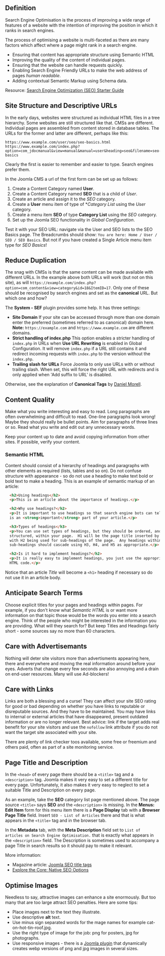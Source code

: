<!-- Filename: jdocmanual?manual=user&heading=seo&filename=seo-basics.md / Display title: SEO Basics -->

## Definition

Search Engine Optimisation is the process of improving a wide range of features of a website with the intention of improving the position in which it ranks in search engines.

The process of optimising a website is multi-faceted as there are many factors which affect where a page might rank in a search engine.

- Ensuring that content has appropriate structure using Semantic HTML
- Improving the quality of the content of individual pages.
- Ensuring that the website can handle requests quickly.
- Enabling Search Engine Friendly URLs to make the web address of pages *human readable*.
- Adding contextual Semantic Markup using Schema data.

Resource: [Search Engine Optimization (SEO) Starter Guide](https://developers.google.com/search/docs/fundamentals/seo-starter-guide)

## Site Structure and Descriptive URLs

In the early days, websites were structured as individual HTML files in a tree hierarchy. Some websites are still structured like that. CMSs are different. Individual pages are assembled from content stored in database tables. The URLs for the former and latter are different, perhaps like this:

```
https://www.example.com/user/seo/seo-basics.html
https://www.example.com/index.php?option=com_jdocmanual&view=manual&manual=user&heading=seo&filename=seo-basics
```

Clearly the first is easier to remember and easier to type. Search engines prefer them.

In the Joomla CMS a url of the first form can be set up as follows:

1. Create a Content Category named **User**.
2. Create a Content Category named **SEO** that is a child of *User*.
3. Create an article and assign it to the *SEO* category.
4. Create a **User** menu item of type of **Category List* using the *User* category.
5. Create a menu item **SEO** of type **Category List** using the *SEO* category.
6. Set up the Joomla SEO functionality in *Global Configuration*.

Test it with your SEO URL: navigate via the User and SEO lists to the SEO Basics page. The Breadcrumbs should show: `You are here: Home / User / SEO / SEO Basics`. But not if you have created a Single Article menu item type for *SEO Basics*!

## Reduce Duplication

The snag with CMSs is that the same content can be made available with different URLs. In the example above both URLs will work (but not on this site), as will `https://example.com/index.php?option=com_content&view=category&id=18&ItemID=17`. Only one of these should be recognised by search engines and set as the **canonical** URL. But which one and how?

The **System - SEF** plugin provides some help. It has three settings:

- **Site Domain** If your site can be accessed through more than one domain enter the preferred (sometimes referred to as canonical) domain here. **Note:** `https://example.com` and `https://www.example.com` are different domains.
- **Strict handling of index.php** This option enables a stricter handling of `index.php` in URLs when **Use URL Rewriting** is enabled in Global Configuration. It will remove `index.php` if a URL still contains it and redirect incoming requests with `index.php` to the version without the `index.php`.
- **Trailing slash for URLs** Force Joomla to only use URLs with or without trailing slash. When set, this will force the right URL with redirects and is only applied when 'Add suffix to URL' is disabled.

Otherwise, see the explanation of **Canonical Tags** by [Daniel Morell](https://www.danielmorell.com/blog/how-to-create-joomla-canonical-tags).

## Content Quality

Make what you write interesting and easy to read. Long paragraphs are often overwhelming and difficult to read. One-line paragraphs look wrong! Maybe they should really be bullet points. Aim for paragraphs of three lines or so. Read what you write and edit out any unnecessary words.

Keep your content up to date and avoid copying information from other sites. If possible, verify your content.

### Semantic HTML

Content should consist of a hierarchy of headings and paragraphs with other elements as required (lists, tables and so on). Do not confuse structure with appearance - so do not use a heading to make text bold or bold text to make a heading. This is an example of semantic markup of an article:

```html
  <h2>Using headings</h2>
  <p>This is an article about the importance of headings.</p>

  <h2>Why use headings?</h2>
  <p>It is important to use headings so that search engine bots can tell what
  is an <strong>important</strong> part of your article.</p>

  <h3>Types of headings</h3>
  <p>You can use set types of headings, but they should be ordered, and
  structured, within your page.  H1 will be the page title inserted by Joomla,
  with H2 being used for sub-headings of the page.  Any headings within your
  sub-headings should cascade using H3, H4, and H5 as appropriate.</p>

  <h2>Is it hard to implement headings?</h2>
  <p>It is really easy to implement headings, you just use the appropriate
  HTML code.</p>
```
Notice that an article *Title* will become a `<h1>` heading if necessary so do not use it in an article body.

## Anticipate Search Terms

Choose explicit titles for your pages and headings within pages. For example, if you don't know what *Semantic HTML* is or want more information on that topic those would be the words you enter into a search engine. Think of the people who might be interested in the information you are providing. What will they search for? But keep Titles and Headings fairly short - some sources say no more than 60 characters.

## Care with Advertisemants

Nothing will deter site visitors more than advertisments appearing here, there and everywhere and moving the real information around before your eyes. Adverts that change every few seconds are also annoying and a drain on end-user resources. Many will use Ad-blockers!

## Care with Links

Links are both a blessing and a curse! They can affect your site SEO rating for good or bad depending on whether you have links to reputable or disreputable sources. And they have to be maintained. You may have links to internal or external articles that have disappeared, present outdated information or are no longer relevant. Best advice: link if the target adds real benefit for your site visitors and use the `nofollow` link attribute if you do not want the target site associated with your site.

There are plenty of link checker toos available, some free or freemium and others paid, often as part of a site monitoring service.

## Page Title and Description

In the `<head>` of every page there should be a `<title>` tag and a `<description>` tag. Joomla makes it very easy to set a different title for every page. Unfortunately, it also makes it very easy to neglect to set a suitable Title and Description on every page.

As an example, take the **SEO** category list page mentioned above. The page source `<title>` says **SEO** and the `<description>` is missing. In the **Menus: Edit Item** form for this menu item there is a **Page Display** tab with a **Browser Page Title** field. Insert `SEO - List of Articles` there and that is what appears in the `<title>` tag and in the browser tab.

In the **Metadata** tab, with the **Meta Description** field set to `List of articles on Search Engine Optimisation.` that is exactly what appears in the `<description>` field. The Description is sometimes used to accompany a page Title in search results so it should pay to make it relevant.

More information:
* Magazine article: [Joomla SEO title tags](https://magazine.joomla.org/all-issues/september/joomla-seo-title-tags)
* [Explore the Core: Native SEO Options](https://magazine.joomla.org/all-issues/june/explore-the-core-native-seo-options)

## Optimise Images

Needless to say, attractive images can enhance a site enormously. But too many that are too large attract SEO penalties. Here are some tips:

- Place images next to the text they illustrate.
- Use descriptive **alt** text.
- Use minus sign separated words for the mage names for example cat-on-hot-tin-roof.jpg.
- Use the right type of image for the job: png for posters, jpg for photographs.
- Use responsive images - there is a [Joomla plugin](https://responsive-images.dgrammatiko.dev/) that dynamically creates webp versions of png and jpg images in several sizes.
